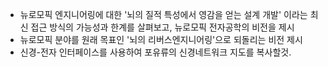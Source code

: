 

- 뉴로모픽 엔지니어링에 대한 '뇌의 질적 특성에서 영감을 얻는 설계 개발' 이라는 최신 접근 방식의 가능성과 한계를 살펴보고, 뉴로모픽 전자공학의 비전을 제시
- 뉴로모픽 분야를 원래 목표인 '뇌의 리버스엔지니어링'으로 되돌리는 비전 제시
- 신경-전자 인터페이스를 사용하여 포유류의 신경네트워크 지도를 복사할것.